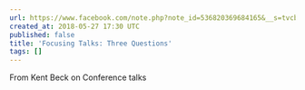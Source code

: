 ```yaml
---
url: https://www.facebook.com/note.php?note_id=536820369684165&__s=tvcbwpb5jii3twkmchsn
created_at: 2018-05-27 17:30 UTC
published: false
title: 'Focusing Talks: Three Questions'
tags: []
---
```


From Kent Beck on Conference talks
